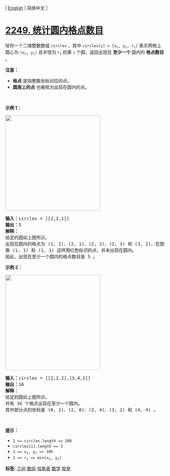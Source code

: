 | [English](README_EN.md) | 简体中文 |

# [2249. 统计圆内格点数目](https://leetcode.cn/problems/count-lattice-points-inside-a-circle)
<p>给你一个二维整数数组 <code>circles</code> ，其中 <code>circles[i] = [x<sub>i</sub>, y<sub>i</sub>, r<sub>i</sub>]</code> 表示网格上圆心为 <code>(x<sub>i</sub>, y<sub>i</sub>)</code> 且半径为 <code>r<sub>i</sub></code> 的第 <code>i</code> 个圆，返回出现在<strong> 至少一个 </strong>圆内的 <strong>格点数目</strong> 。</p>

<p><strong>注意：</strong></p>

<ul>
	<li><strong>格点</strong> 是指整数坐标对应的点。</li>
	<li><strong>圆周上的点</strong> 也被视为出现在圆内的点。</li>
</ul>

<p>&nbsp;</p>

<p><strong>示例 1：</strong></p>

<p><img alt="" src="https://assets.leetcode.com/uploads/2022/03/02/exa-11.png" style="width: 300px; height: 300px;" /></p>

<pre>
<strong>输入：</strong>circles = [[2,2,1]]
<strong>输出：</strong>5
<strong>解释：</strong>
给定的圆如上图所示。
出现在圆内的格点为 (1, 2)、(2, 1)、(2, 2)、(2, 3) 和 (3, 2)，在图中用绿色标识。
像 (1, 1) 和 (1, 3) 这样用红色标识的点，并未出现在圆内。
因此，出现在至少一个圆内的格点数目是 5 。</pre>

<p><strong>示例 2：</strong></p>

<p><img alt="" src="https://assets.leetcode.com/uploads/2022/03/02/exa-22.png" style="width: 300px; height: 300px;" /></p>

<pre>
<strong>输入：</strong>circles = [[2,2,2],[3,4,1]]
<strong>输出：</strong>16
<strong>解释：</strong>
给定的圆如上图所示。
共有 16 个格点出现在至少一个圆内。
其中部分点的坐标是 (0, 2)、(2, 0)、(2, 4)、(3, 2) 和 (4, 4) 。
</pre>

<p>&nbsp;</p>

<p><strong>提示：</strong></p>

<ul>
	<li><code>1 &lt;= circles.length &lt;= 200</code></li>
	<li><code>circles[i].length == 3</code></li>
	<li><code>1 &lt;= x<sub>i</sub>, y<sub>i</sub> &lt;= 100</code></li>
	<li><code>1 &lt;= r<sub>i</sub> &lt;= min(x<sub>i</sub>, y<sub>i</sub>)</code></li>
</ul>

**标签:**  [几何](https://leetcode.cn/tag/geometry) [数组](https://leetcode.cn/tag/array) [哈希表](https://leetcode.cn/tag/hash-table) [数学](https://leetcode.cn/tag/math) [枚举](https://leetcode.cn/tag/enumeration) 